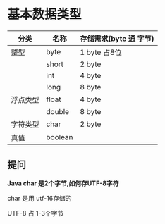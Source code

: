# 基本数据类型

|分类|名称|存储需求(byte 通 字节)|  
|---|---|---|
|整型|byte|1 byte 占8位|
||short|2 byte|
||int|4 byte|
||long|8 byte|
|浮点类型|float|4 byte|
||double|8 byte|
|字符类型|char|2 byte|
|真值|boolean||

## 提问

**Java char 是2个字节,如何存UTF-8字符**

char 是用 utf-16存储的

UTF-8 占 1-3个字节
